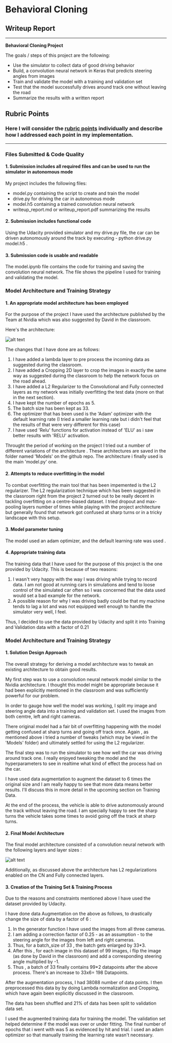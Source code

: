 # **Behavioral Cloning** 

## Writeup Report

---

**Behavioral Cloning Project**

The goals / steps of this project are the following:
* Use the simulator to collect data of good driving behavior
* Build, a convolution neural network in Keras that predicts steering angles from images
* Train and validate the model with a training and validation set
* Test that the model successfully drives around track one without leaving the road
* Summarize the results with a written report


[//]: # (Image References)

[image1]: ./cnn-architecture-624x890.png "Model Visualization"


## Rubric Points
### Here I will consider the [rubric points](https://review.udacity.com/#!/rubrics/432/view) individually and describe how I addressed each point in my implementation.  

---
### Files Submitted & Code Quality

#### 1. Submission includes all required files and can be used to run the simulator in autonomous mode

My project includes the following files:
* model.py containing the script to create and train the model
* drive.py for driving the car in autonomous mode
* model.h5 containing a trained convolution neural network 
* writeup_report.md or writeup_report.pdf summarizing the results

#### 2. Submission includes functional code
Using the Udacity provided simulator and my drive.py file, the car can be driven autonomously around the track by executing - python drive.py model.h5 .

#### 3. Submission code is usable and readable

The model.ipynb file contains the code for training and saving the convolution neural network. The file shows the pipeline I used for training and validating the model.

### Model Architecture and Training Strategy

#### 1. An appropriate model architecture has been employed

For the purpose of the project I have used the architecture published by the Team at Nvidia which was also suggested by David in the classroom.

Here's the architecture:

![alt text][image1]

The changes that I have done are as follows:

1. I have added a lambda layer to pre process the incoming data as suggested during the classroom.
2. I have added a Cropping 2D layer to crop the images in exactly the same way as suggested during the classroom to help the network focus    on the road ahead.
3. I have added a L2 Regularizer to the Convolutional and Fully connected layers as my network was initially overfitting the test data        (more on that in the next section).
4. I have kept the number of epochs as 5.
5. The batch size has been kept as 33.
6. The optimizer that has been used is the 'Adam' optimizer with the default learning rate (I tried a smaller learning rate but i didn't      feel that the results of that were very different for this case)
7. I have used 'Relu' functions for activation instead of 'ELU' as i saw better results with 'RELU' activation.

Throught the period of working on the project I tried out a number of different variations of the architecture . These architectures are saved in the folder named 'Models' on the github repo. The architecture i finally used is the main 'model.py' one.

#### 2. Attempts to reduce overfitting in the model

To combat overfitting the main tool that has been impemented is the L2 regularizer. The L2 regularization technique which has been suggested in the classroom right from the project 2 turned out to be really decent in tackling overfitting on a centre-biased dataset. I tried dropout and max-pooling layers number of times while playing with the project architecture but generally found that network got confused at sharp turns or in a tricky landscape with this setup.

#### 3. Model parameter tuning

The model used an adam optimizer, and the default learning rate was used .

#### 4. Appropriate training data

The training data that I have used for the purpose of this project is the one provided by Udacity. This is because of two reasons:
1. I wasn't very happy with the way I was driving while trying to record data. I am not good at running cars in simulations and tend to        loose control of the simulated car often so I was concerned that the data used would set a bad example for the network.
2. A possible reason for why I was driving badly could be that my machine tends to lag a lot and was not equipped well enough to handle the    simulator very well, I feel.

Thus, I decided to use the data provided by Udacity and split it into Training and Validation data with a factor of 0.21

### Model Architecture and Training Strategy

#### 1. Solution Design Approach

The overall strategy for deriving a model architecture was to tweak an existing architecture to obtain good results.

My first step was to use a convolution neural network model similar to the Nvidia architecture. I thought this model might be appropriate because it had been explicitly mentioned in the classroom and was sufficiently powerful for our problem.

In order to gauge how well the model was working, I split my image and steering angle data into a training and validation set. I used the images from both cemtre, left and right cameras.

There original model had a fair bit of overfitting happening with the model getting confused at sharp turns and going off track once. Again , as mentioned above i tried a number of tweaks (which may be viwed in the 'Models' folder) and ultimately settled for using the L2 regularizer.

The final step was to run the simulator to see how well the car was driving around track one. I really enjoyed tweaking the model and the hyperparameters to see in realtime what kind of effect the process had on the car. 

I have used data augmentation to augment the dataset to 6 times the original size and I am really happy to see that more data means better results.  I'll discuss this in more detail in the upcoming section on Training Data.

At the end of the process, the vehicle is able to drive autonomously around the track without leaving the road. I am specially happy to see the sharp turns the vehicle takes some times to avoid going off the track at sharp turns.

#### 2. Final Model Architecture

The final model architecture consisted of a convolution neural network with the following layers and layer sizes :

![alt text][image1]

Additionally, as discussed above the architecture has L2 regularizations enabled on the CN and Fully connected layers.

#### 3. Creation of the Training Set & Training Process

Due to the reasons and constraints mentioned above I have used the dataset provided by Udacity.

I have done data Augmentation on the above as follows, to drastically change the size of data by a factor of 6 :

1. In the generator function I have used the images from all three cameras.
2. I am adding a correction factor of 0.25 - as an assumption - to the steering angle for the images from left and right cameras.
3. Thus, for a batch_size of 33 , the batch gets enlarged by 33*3.
4. After this , for each image in this dataset of 99 images, i flip the image (as done by David in the classroom) and add a corresponding steering angle multiplied by -1. 
5. Thus , a batch of 33 finally contains 99*2 datapoints after the above process. There's an increase to 33x6= 198 Datapoints.

After the augmentation process, I had 38088 number of data points. I then preprocessed this data by by doing Lambda normalization and Cropping, which have again been explicitly discussed in the classroom.

The data has been shuffled and 21% of data has been split to validation data set. 

I used the augmented training data for training the model. The validation set helped determine if the model was over or under fitting. The final number of epochs that i went with was 5 as evidenced by hit and trial. I used an adam optimizer so that manually training the learning rate wasn't necessary.
